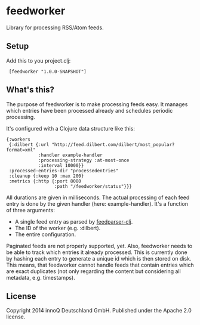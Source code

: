 # feedworker

Library for processing RSS/Atom feeds.

## Setup

Add this to you project.clj:

     [feedworker "1.0.0-SNAPSHOT"]

## What's this?

The purpose of feedworker is to make processing feeds easy. It manages which entries have been processed already and schedules periodic processing.

It's configured with a Clojure data structure like this:

    {:workers
     {:dilbert {:url "http://feed.dilbert.com/dilbert/most_popular?format=xml"
                :handler example-handler
                :processing-strategy :at-most-once
                :interval 10000}}
     :processed-entries-dir "processedentries"
     :cleanup {:keep 10 :max 200}
     :metrics {:http {:port 8080
                      :path "/feedworker/status"}}}

All durations are given in milliseconds. The actual processing of each feed entry is done by the given handler (here: example-handler). It's a function of three arguments:

* A single feed entry as parsed by [feedparser-clj](https://github.com/scsibug/feedparser-clj).
* The ID of the worker (e.g. :dilbert).
* The entire configuration.

Paginated feeds are not properly supported, yet. Also, feedworker needs to be able to track which entries it already processed. This is currently done by hashing each entry to generate a unique id which is then stored on disk. This means, that feedworker cannot handle feeds that contain entries which are exact duplicates (not only regarding the content but considering all metadata, e.g. timestamps).

## License

Copyright 2014 innoQ Deutschland GmbH. Published under the Apache 2.0 license.
